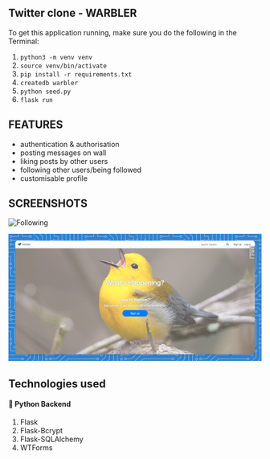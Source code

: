 ## Twitter clone - WARBLER

To get this application running, make sure you do the following in the Terminal:

1. `python3 -m venv venv`
2. `source venv/bin/activate`
3. `pip install -r requirements.txt`
4. `createdb warbler`
5. `python seed.py`
5. `flask run`

## FEATURES 

* authentication & authorisation
* posting messages on wall
* liking posts by other users
* following other users/being followed
* customisable profile

## SCREENSHOTS

![Following](./screenshots/following.png)

![Ladning page](./screenshots/landing_page.png)

## Technologies used

#### :snake: Python Backend

1. Flask
2. Flask-Bcrypt
3. Flask-SQLAlchemy
4. WTForms
